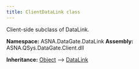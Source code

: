 ```yaml
---
title: ClientDataLink class
---
```


Client-side subclass of DataLink.

**Namespace:** ASNA.DataGate.DataLink
**Assembly:** ASNA.QSys.DataGate.Client.dll

**Inheritance:** [Object](https://docs.microsoft.com/en-us/dotnet/api/system.object) --> [DataLink](https://learn.microsoft.com/en-us/dotnet/api/)
<br>
<br>
